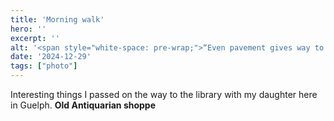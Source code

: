```yaml
---
title: 'Morning walk'
hero: ''
excerpt: ''
alt: '<span style="white-space: pre-wrap;">“Even pavement gives way to flowers” mural…</span>'
date: '2024-12-29'
tags: ["photo"]
---
```


Interesting things I passed on the way to the library with my daughter here in Guelph.
 **Old Antiquarian shoppe**
